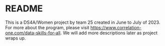 # README 
This is a DS4A/Women project by team 25 created in June to July of 2023. For more about the program, please visit https://www.correlation-one.com/data-skills-for-all.
We will add more descriptions later as project wraps up. 